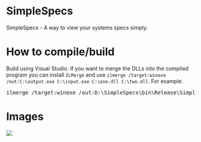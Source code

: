 # SimpleSpecs
SimpleSpecs - A way to view your systems specs simply.

# How to compile/build
Build using Visual Studio.
If you want to merge the DLLs into the compiled program you can install `ILMerge` and use `ilmerge /target:winexe /out:C:\output.exe C:\input.exe C:\one.dll C:\two.dll`.
For example:
<pre>
ilmerge /target:winexe /out:D:\SimpleSpecs\bin\Release\SimpleSpecs-Dll-Merged.exe D:\SimpleSpecs\bin\Release\SimpleSpecs.exe D:\SimpleSpecs\bin\Release\MetroFramework.dll D:\SimpleSpecs\bin\Release\MetroFramework.Fonts.dll
</pre>

# Images
![](https://i.imgur.com/gaLvjfU.png)
